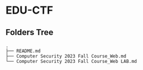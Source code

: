 # EDU-CTF
## Folders Tree
```
.
├── README.md
├── Computer Security 2023 Fall Course_Web.md
└── Computer Security 2023 Fall Course_Web LAB.md
```
